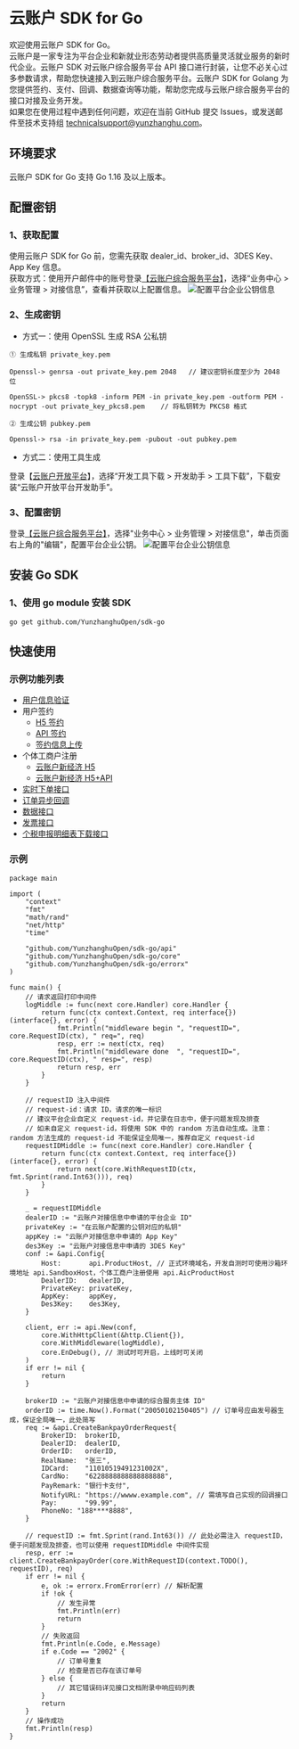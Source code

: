 # 云账户 SDK for Go

欢迎使用云账户 SDK for Go。   
云账户是一家专注为平台企业和新就业形态劳动者提供高质量灵活就业服务的新时代企业。云账户 SDK 对云账户综合服务平台 API 接口进行封装，让您不必关心过多参数请求，帮助您快速接入到云账户综合服务平台。云账户 SDK for Golang 为您提供签约、支付、回调、数据查询等功能，帮助您完成与云账户综合服务平台的接口对接及业务开发。   
如果您在使用过程中遇到任何问题，欢迎在当前 GitHub 提交 Issues，或发送邮件至技术支持组 [technicalsupport@yunzhanghu.com](mailto:technicalsupport@yunzhanghu.com)。

## 环境要求

云账户 SDK for Go 支持 Go 1.16 及以上版本。


## 配置密钥
### 1、获取配置

使用云账户 SDK for Go 前，您需先获取 dealer_id、broker_id、3DES Key、App Key 信息。   
获取方式：使用开户邮件中的账号登录[【云账户综合服务平台】](https://service.yunzhanghu.com)，选择“业务中心 > 业务管理 > 对接信息”，查看并获取以上配置信息。
![配置平台企业公钥信息](https://yos.yunzhanghu.com/getobject/2025-02-10-duijiexinxi.png?isAttachment=false&fileID=aed58af41aedcc178a160094cf57bea52b5ead65&signature=FGeLvvOykgSldgmDzR%2F%2FxLDH%2FDL049Bz5OWR8XnyohE%3D)

### 2、生成密钥

- 方式一：使用 OpenSSL 生成 RSA 公私钥

```
① ⽣成私钥 private_key.pem

Openssl-> genrsa -out private_key.pem 2048   // 建议密钥⻓度⾄少为 2048 位

OpenSSL-> pkcs8 -topk8 -inform PEM -in private_key.pem -outform PEM -nocrypt -out private_key_pkcs8.pem    // 将私钥转为 PKCS8 格式 

② ⽣成公钥 pubkey.pem

Openssl-> rsa -in private_key.pem -pubout -out pubkey.pem
```

- 方式二：使用工具生成

登录【[云账户开放平台](https://open.yunzhanghu.com/)】，选择“开发工具下载 > 开发助手 > 工具下载”，下载安装“云账户开放平台开发助手”。

### 3、配置密钥

登录[【云账户综合服务平台】](https://service.yunzhanghu.com)，选择"业务中心 > 业务管理 > 对接信息"，单击页面右上角的"编辑"，配置平台企业公钥。
![配置平台企业公钥信息](https://yos.yunzhanghu.com/getobject/2025-02-11-dealerpublickey.png?isAttachment=false&fileID=6359c3b70c1a93aad5d230c76095a8baa61f4627&signature=pDmxtJYTn9Rghn1POO3XAWHXo1wIBenFXAu9ABEyGbk%3D)


## 安装 Go SDK
### 1、使用 go module 安装 SDK

```
go get github.com/YunzhanghuOpen/sdk-go
```

## 快速使用

### 示例功能列表

- [用户信息验证](example/authentication/authentication.go)
- 用户签约
   - [H5 签约](example/h5usersign/h5usersign.go)
   - [API 签约](example/apiusersign/apiusersign.go)
   - [签约信息上传](example/uploadusersign/uploadusersign.go)
- 个体工商户注册
   - [云账户新经济 H5](example/bizlicxjjh5/bizlicxjjh5.go)
   - [云账户新经济 H5+API](example/bizlicxjjh5api/bizlicxjjh5api.go)
- [实时下单接口](example/payment/payment.go)
- [订单异步回调](example/payment/payment.go)
- [数据接口](example/dataservice/dataservice.go)
- [发票接口](example/invoice/invoice.go)
- [个税申报明细表下载接口](example/tax/tax.go)


### 示例
```golang
package main

import (
	"context"
	"fmt"
	"math/rand"
	"net/http"
	"time"

	"github.com/YunzhanghuOpen/sdk-go/api"
	"github.com/YunzhanghuOpen/sdk-go/core"
	"github.com/YunzhanghuOpen/sdk-go/errorx"
)

func main() {
	// 请求返回打印中间件
	logMiddle := func(next core.Handler) core.Handler {
		return func(ctx context.Context, req interface{}) (interface{}, error) {
			fmt.Println("middleware begin ", "requestID=", core.RequestID(ctx), " req=", req)
			resp, err := next(ctx, req)
			fmt.Println("middleware done  ", "requestID=", core.RequestID(ctx), " resp=", resp)
			return resp, err
		}
	}

	// requestID 注入中间件
	// request-id：请求 ID，请求的唯一标识
	// 建议平台企业自定义 request-id，并记录在日志中，便于问题发现及排查
	// 如未自定义 request-id，将使用 SDK 中的 random 方法自动生成。注意：random 方法生成的 request-id 不能保证全局唯一，推荐自定义 request-id
	requestIDMiddle := func(next core.Handler) core.Handler {
		return func(ctx context.Context, req interface{}) (interface{}, error) {
			return next(core.WithRequestID(ctx, fmt.Sprint(rand.Int63())), req)
		}
	}

	_ = requestIDMiddle
	dealerID := "云账户对接信息中申请的平台企业 ID"
	privateKey := "在云账户配置的公钥对应的私钥"
	appKey := "云账户对接信息中申请的 App Key"
	des3Key := "云账户对接信息中申请的 3DES Key"
	conf := &api.Config{
		Host:       api.ProductHost, // 正式环境域名，开发自测时可使用沙箱环境地址 api.SandboxHost，个体工商户注册使用 api.AicProductHost
		DealerID:   dealerID,
		PrivateKey: privateKey,
		AppKey:     appKey,
		Des3Key:    des3Key,
	}

	client, err := api.New(conf,
		core.WithHttpClient(&http.Client{}),
		core.WithMiddleware(logMiddle),
		core.EnDebug(), // 测试时可开启，上线时可关闭
	)
	if err != nil {
		return
	}

	brokerID := "云账户对接信息中申请的综合服务主体 ID"
	orderID := time.Now().Format("20050102150405") // 订单号应由发号器生成，保证全局唯一，此处简写
	req := &api.CreateBankpayOrderRequest{
		BrokerID:  brokerID,
		DealerID:  dealerID,
		OrderID:   orderID,
		RealName:  "张三",
		IDCard:    "11010519491231002X",
		CardNo:    "6228888888888888888",
		PayRemark: "银行卡支付",
		NotifyURL: "https://wwww.example.com", // 需填写自己实现的回调接口
		Pay:       "99.99",
		PhoneNo: "188****8888",
	}

	// requestID := fmt.Sprint(rand.Int63()) // 此处必需注入 requestID，便于问题发现及排查，也可以使用 requestIDMiddle 中间件实现
	resp, err := client.CreateBankpayOrder(core.WithRequestID(context.TODO(), requestID), req)
	if err != nil {
		e, ok := errorx.FromError(err) // 解析配置
		if !ok {
			// 发生异常
			fmt.Println(err)
			return
		}
		// 失败返回
		fmt.Println(e.Code, e.Message)
		if e.Code == "2002" {
			// 订单号重复
			// 检查是否已存在该订单号
		} else {
			// 其它错误码详见接口文档附录中响应码列表
		}
		return
	}
	// 操作成功
	fmt.Println(resp)
}
```
